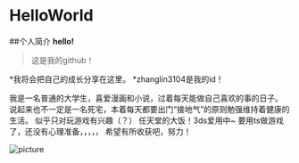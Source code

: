 # HelloWorld
##个人简介
**hello!**

>这是我的github！

*我将会把自己的成长分享在这里。
*zhanglin3104是我的id！

我是一名普通的大学生，喜爱漫画和小说，过着每天能做自己喜欢的事的日子。
说起来也不一定是一名死宅，本着每天都要出门“接地气”的原则勉强维持着健康的生活。
似乎只对玩游戏有兴趣（？） 任天堂的大饭！3ds爱用中~
要用ts做游戏了，还没有心理准备，，，，，
希望有所收获吧，努力！

![picture](http://img4.imgtn.bdimg.com/it/u=2204172333,3896786573&fm=21&gp=0.jpg "picture" )
